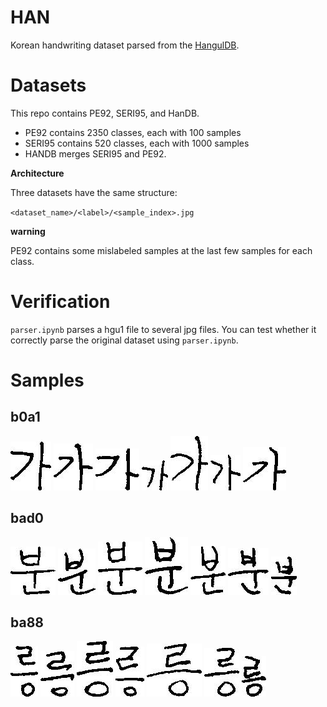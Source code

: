 # HAN
Korean handwriting dataset parsed from the [HangulDB](https://github.com/callee2006/HangulDB).

# Datasets
This repo contains PE92, SERI95, and HanDB.
* PE92 contains 2350 classes, each with 100 samples
* SERI95 contains 520 classes, each with 1000 samples
* HANDB merges SERI95 and PE92.

__Architecture__

Three datasets have the same structure:

`<dataset_name>/<label>/<sample_index>.jpg`

__warning__

PE92 contains some mislabeled samples at the last few samples for each class.

# Verification
`parser.ipynb` parses a hgu1 file to several jpg files.
You can test whether it correctly parse the original dataset using `parser.ipynb`.

# Samples

## b0a1
![b0a1/1.jpg](https://github.com/hslyu/HAN/blob/main/HanDB_test/b0a1/1.jpg)
![b0a1/2.jpg](https://github.com/hslyu/HAN/blob/main/HanDB_test/b0a1/2.jpg)
![b0a1/3.jpg](https://github.com/hslyu/HAN/blob/main/HanDB_test/b0a1/3.jpg)
![b0a1/4.jpg](https://github.com/hslyu/HAN/blob/main/HanDB_test/b0a1/4.jpg)
![b0a1/5.jpg](https://github.com/hslyu/HAN/blob/main/HanDB_test/b0a1/5.jpg)
![b0a1/6.jpg](https://github.com/hslyu/HAN/blob/main/HanDB_test/b0a1/6.jpg)
![b0a1/7.jpg](https://github.com/hslyu/HAN/blob/main/HanDB_test/b0a1/7.jpg)

## bad0
![bad0/1.jpg](https://github.com/hslyu/HAN/blob/main/HanDB_test/bad0/1.jpg)
![bad0/2.jpg](https://github.com/hslyu/HAN/blob/main/HanDB_test/bad0/2.jpg)
![bad0/3.jpg](https://github.com/hslyu/HAN/blob/main/HanDB_test/bad0/3.jpg)
![bad0/4.jpg](https://github.com/hslyu/HAN/blob/main/HanDB_test/bad0/4.jpg)
![bad0/5.jpg](https://github.com/hslyu/HAN/blob/main/HanDB_test/bad0/5.jpg)
![bad0/6.jpg](https://github.com/hslyu/HAN/blob/main/HanDB_test/bad0/6.jpg)
![bad0/7.jpg](https://github.com/hslyu/HAN/blob/main/HanDB_test/bad0/7.jpg)

## ba88
![b8aa/1.jpg](https://github.com/hslyu/HAN/blob/main/HanDB_test/b8aa/1.jpg)
![b8aa/2.jpg](https://github.com/hslyu/HAN/blob/main/HanDB_test/b8aa/2.jpg)
![b8aa/3.jpg](https://github.com/hslyu/HAN/blob/main/HanDB_test/b8aa/3.jpg)
![b8aa/4.jpg](https://github.com/hslyu/HAN/blob/main/HanDB_test/b8aa/4.jpg)
![b8aa/5.jpg](https://github.com/hslyu/HAN/blob/main/HanDB_test/b8aa/5.jpg)
![b8aa/6.jpg](https://github.com/hslyu/HAN/blob/main/HanDB_test/b8aa/6.jpg)
![b8aa/7.jpg](https://github.com/hslyu/HAN/blob/main/HanDB_test/b8aa/7.jpg)
